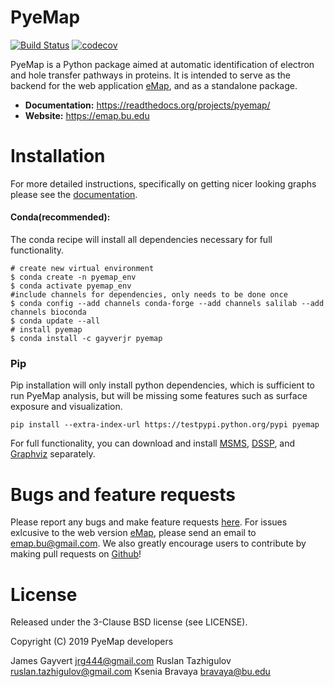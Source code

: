 # PyeMap

[![Build Status](https://travis-ci.org/gayverjr/pyemap.svg?branch=master)](https://travis-ci.org/gayverjr/pyemap) [![codecov](https://codecov.io/gh/gayverjr/pyemap/branch/master/graph/badge.svg)](https://codecov.io/gh/gayverjr/pyemap/branch/master)

PyeMap is a Python package aimed at automatic identification of electron and hole transfer pathways in proteins. It is intended to serve as the backend for the web application [eMap](https://emap.bu.edu), and as a standalone package.

- **Documentation:** https://readthedocs.org/projects/pyemap/ 
- **Website:** https://emap.bu.edu
# Installation
For more detailed instructions, specifically on getting nicer looking graphs please see the [documentation](https://readthedocs.org/projects/pyemap/).
#### Conda(recommended):
The conda recipe will install all dependencies necessary for full functionality.
```
# create new virtual environment
$ conda create -n pyemap_env
$ conda activate pyemap_env
#include channels for dependencies, only needs to be done once
$ conda config --add channels conda-forge --add channels salilab --add channels bioconda 
$ conda update --all
# install pyemap
$ conda install -c gayverjr pyemap
```

### Pip
Pip installation will only install python dependencies, which is sufficient to run PyeMap analysis, but will be missing some features such as surface exposure and visualization. 
```
pip install --extra-index-url https://testpypi.python.org/pypi pyemap
```
For full functionality, you can download and install [MSMS](http://mgltools.scripps.edu/packages/MSMS), [DSSP](https://github.com/cmbi/xssp/releases), and [Graphviz](https://graphviz.gitlab.io/) separately. 

# Bugs and feature requests
Please report any bugs and make feature requests [here](https://github.com/gayverjr/pyemap/issues). For issues exlcusive to the web version [eMap](https:emap.bu.edu), please send an email to <emap.bu@gmail.com>. We also greatly encourage users to contribute by making pull requests on [Github](https://github.com/gayverjr/pyemap)!
 
# License
Released under the 3-Clause BSD license (see LICENSE).

Copyright (C) 2019 PyeMap developers

James Gayvert <jrg444@gmail.com>
Ruslan Tazhigulov <ruslan.tazhigulov@gmail.com>
Ksenia Bravaya <bravaya@bu.edu>




